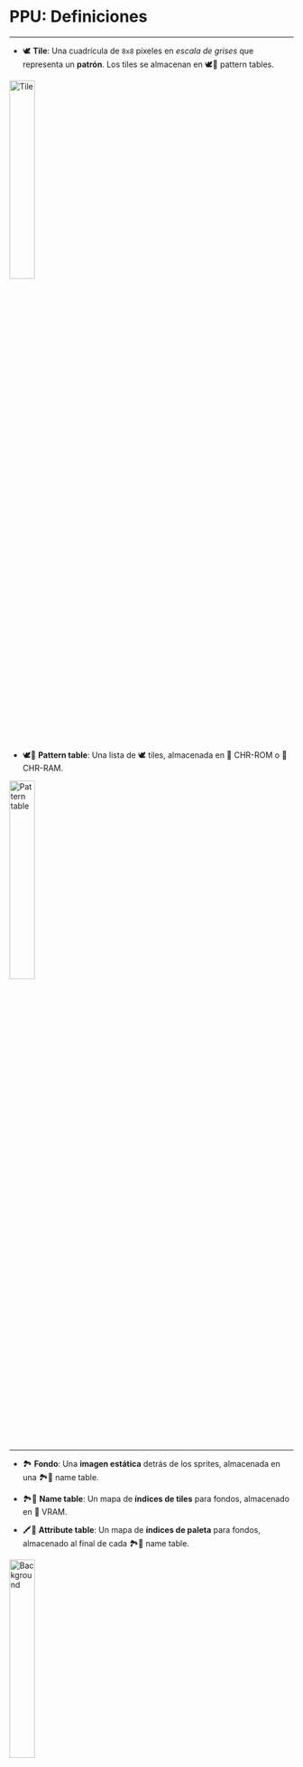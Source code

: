 # PPU: Definiciones

<hr />

- 🕊️ **Tile**: Una cuadrícula de `8x8` píxeles en _escala de grises_ que representa un **patrón**. Los tiles se almacenan en 🕊️📖 pattern tables.

<div class="embed-image"><img alt="Tile" src="assets/graphics/tile_grayscale.png" style="width: 30%" /></div>

- 🕊️📖 **Pattern table**: Una lista de 🕊️ tiles, almacenada en 👾 CHR-ROM o 👾 CHR-RAM.
<div class="embed-image"><img alt="Pattern table" src="assets/graphics/tiles_grayscale.png" style="width: 30%" /></div>

<hr />

- 🏞️ **Fondo**: Una **imagen estática** detrás de los sprites, almacenada en una 🏞️📖 name table.

- 🏞️📖 **Name table**: Un mapa de **índices de tiles** para fondos, almacenado en 🐏 VRAM.

- 🖍️📖 **Attribute table**: Un mapa de **índices de paleta** para fondos, almacenado al final de cada 🏞️📖 name table.

<div class="embed-image"><img alt="Background" src="assets/graphics/background.png" style="width: 30%" /></div>

<hr />

- 🛸 **Sprite**: Un **objeto del juego** encima (¡o detrás!) del fondo que puede ser movido o volteado, almacenado en 🛸📖 OAM. Puede usar uno (sprite de `8x8`) o dos (sprite de `8x16`) 🕊️ tiles.

- 🛸📖 **OAM**: _(Object Attribute Memory)_ Una lista de sprites, almacenada en 🐏 OAM RAM.
<div class="embed-image"><img alt="Sprites" src="assets/graphics/sprites.png" style="width: 30%" /></div>

<hr />

- 🎨 **Paleta**: Una lista de `4` colores, almacenada en 🐏 Palette RAM, donde cada color es un puntero a la paleta maestra. There are `8` palettes: `4` for the background and `4` for sprites.

- 👑🎨 **Paleta maestra**: Una lista de 64 **colores**, `hardcodeada`. Las paletas referencian estos colores con índices de `$00` a `$3F`.
<div class="embed-image"><img alt="Master palette" src="assets/graphics/colors.png" style="width: 50%" /></div>

<hr />

#### Regiones de memoria de la PPU

- 🐏 VRAM (`2` KiB)
- 🐏 Palette RAM (`32` bytes)
- 🐏 OAM RAM (`256` bytes)
